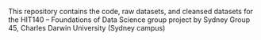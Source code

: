 This repository contains the code, raw datasets, and cleansed datasets for the HIT140 – Foundations of Data Science group project by Sydney Group 45, Charles Darwin University (Sydney campus)
